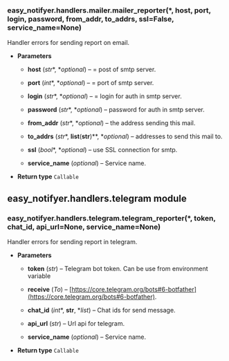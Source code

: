 
### easy_notifyer.handlers.mailer.mailer_reporter(\*, host, port, login, password, from_addr, to_addrs, ssl=False, service_name=None)
Handler errors for sending report on email.


* **Parameters**


    * **host** (*str**, **optional*) – = post of smtp server.


    * **port** (*int**, **optional*) – = port of smtp server.


    * **login** (*str**, **optional*) – = login for auth in smtp server.


    * **password** (*str**, **optional*) – password for auth in smtp server.


    * **from_addr** (*str**, **optional*) – the address sending this mail.


    * **to_addrs** (*str**, **list**(**str**)**, **optional*) – addresses to send this mail to.


    * **ssl** (*bool**, **optional*) – use SSL connection for smtp.


    * **service_name** (*optional*) – Service name.



* **Return type**    `Callable`


## easy_notifyer.handlers.telegram module


### easy_notifyer.handlers.telegram.telegram_reporter(\*, token, chat_id, api_url=None, service_name=None)
Handler errors for sending report in telegram.


* **Parameters**


    * **token** (*str*) – Telegram bot token. Can be use from environment variable


    * **receive** (*To*) – [https://core.telegram.org/bots#6-botfather](https://core.telegram.org/bots#6-botfather).


    * **chat_id** (*int**, **str**, **list*) – Chat ids for send message.


    * **api_url** (*str*) – Url api for telegram.


    * **service_name** (*optional*) – Service name.



* **Return type**    `Callable`
